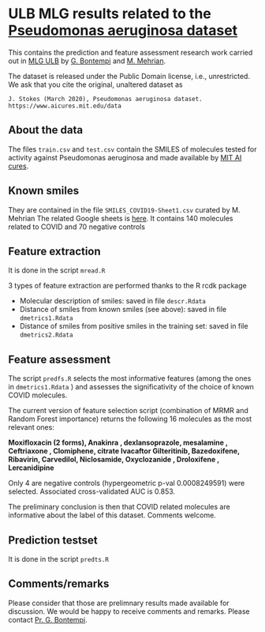 # ULB MLG results related to the [Pseudomonas aeruginosa dataset](https://www.aicures.mit.edu/data)

This contains the prediction and feature assessment research work carried out in
[MLG ULB](http://mlg.ulb.ac.be) by [G. Bontempi](http://di.ulb.ac.be/map/gbonte/Welcome.html) and 
[M. Mehrian](https://mlg.ulb.ac.be/wordpress/members-2/mmehrian/). 

The dataset is released under the Public Domain license, i.e., unrestricted. We
ask that you cite the original, unaltered dataset as 

```
J. Stokes (March 2020), Pseudomonas aeruginosa dataset.
https://www.aicures.mit.edu/data
```

## About the data

The files `train.csv` and `test.csv` contain the SMILES of molecules tested for
activity against Pseudomonas aeruginosa and made available by [MIT AI cures](https://www.aicures.mit.edu/data).


## Known smiles
They are contained in the file `SMILES_COVID19-Sheet1.csv` curated by M. Mehrian
The related Google sheets is [here](https://docs.google.com/spreadsheets/d/1Ll26liuImbjxnkfwunEBb9Hn9nH38lUvOsLJaYLayFQ/edit#gid=0).
It contains 140 molecules related to COVID and 70 negative controls

## Feature extraction 
It is done in the script `mread.R`

3 types of feature extraction are performed thanks to the R rcdk package

* Molecular description of smiles: saved in file `descr.Rdata`
* Distance of smiles from known smiles (see above): saved in file `dmetrics1.Rdata`
* Distance of smiles from positive smiles in the training set: saved in file `dmetrics2.Rdata`

## Feature assessment 
The script `predfs.R`  selects the most informative features (among the ones in `dmetrics1.Rdata` )
and assesses the significativity of the choice of known COVID molecules.

The current version of feature selection script (combination of MRMR and Random Forest importance)
returns the following 16 molecules as the most relevant ones:

**Moxifloxacin (2 forms),       Anakinra ,          dexlansoprazole,     mesalamine ,   Ceftriaxone ,       Clomiphene, citrate Ivacaftor          Gilteritinib,  Bazedoxifene,       Ribavirin,          Carvedilol, Niclosamide,  Oxyclozanide  ,     Droloxifene   ,     Lercanidipine**

Only 4 are negative controls (hypergeometric p-val 0.0008249591) were selected.
Associated cross-validated AUC is 0.853.

The preliminary conclusion is then that COVID related molecules are informative about the label of this dataset. Comments welcome.

## Prediction  testset
It is done in the script `predts.R`

## Comments/remarks
Please consider that those are prelimnary results made available for discussion.
We would be happy to receive comments and remarks.
Please contact [Pr. G. Bontempi](mailto:gbonte@ulb.ac.be?subject=[mitchemio:Github]).

